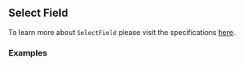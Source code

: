 ## Select Field

To learn more about `SelectField` please visit the specifications
[here](https://www.google.com/design/spec/components/menus.html#menus-usage).

### Examples
